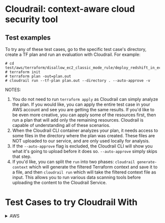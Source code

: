 # Cloudrail: context-aware cloud security tool

## Test examples

To try any of these test cases, go to the specific test case's directory, create a TF plan and run an evaluation with Cloudrail. For example:

```
# cd test/aws/terraform/disallow_ec2_classic_mode_rule/deploy_redshift_in_ec2_classic_mode
# terraform init
# terraform plan -out=plan.out
# cloudrail run --tf-plan plan.out --directory . --auto-approve -v
```

NOTES:
1. You do not need to run ```terraform apply``` as Cloudrail can simply analyze the plan. If you would like, you can apply the entire test case in your AWS account and see you are getting the same results. If you'd like to be even more creative, you can apply some of the resources first, then run a plan that will add only the remaining resources. Cloudrail is capable of understanding all of these scenarios.
2. When the Cloudrail CLI container analyzes your plan, it needs access to some files in the directory where the plan was created. These files are NOT uploaded to our service, and are only used locally for analysis.
3. If the ```--auto-approve``` flag is excluded, the Cloudrail CLI will show you what it's going to upload before it does so. ```--auto-approve``` simply skips that step.
4. If you'd like, you can split the ```run``` into two phases: ```cloudrail generate-context``` which will generate the filtered Terraform context and save it to a file, and then ```cloudrail run``` which will take the filtered context file as input. This allows you to run various data scanning tools before uploading the content to the Cloudrail Service.

# Test Cases to try Cloudrail With
<details>
  <summary>AWS</summary>

  1. [EC2 Classic mode identified](https://github.com/indeni/cloudrail-demo/tree/master/test/aws/terraform/disallow_ec2_classic_mode_rule/deploy_redshift_in_ec2_classic_mode)
  2. [Default security group used](https://github.com/indeni/cloudrail-demo/tree/master/test/aws/terraform/ensure_all_used_default_security_groups_restrict_all_traffic_rule/default_sg_in_new_vpc)
  3. [Use of the same role for public and private EC2s found](https://github.com/indeni/cloudrail-demo/tree/master/test/aws/terraform/ec2_role_share_rule/public_and_private_ec2_same_role)
  5. [The ECS target is exposed publicly on several ports](https://github.com/indeni/cloudrail-demo/tree/master/test/aws/terraform/ecs_entity_expose_port_to_public_connections/ecs_schedule_task_expose_port)
  6. [Use of default security group identified](https://github.com/indeni/cloudrail-demo/tree/master/test/aws/terraform/ensure_all_used_default_security_groups_restrict_all_traffic_rule/default_sg_in_new_vpc)
  7. [EC2 identified as a potential pivot point in reaching Rds cluster](https://github.com/indeni/cloudrail-demo/tree/master/test/aws/terraform/indirect_public_access_db_rds/public_ec2_points_to_private_rds)
  8. [EC2 identified as a potential pivot point in reaching Redshift cluster](https://github.com/indeni/cloudrail-demo/tree/master/test/aws/terraform/indirect_public_access_db_redshift/public_ec2_points_to_private_redshift)
  9. [RDS database found to be publicly accessible](https://github.com/indeni/cloudrail-demo/tree/master/test/aws/terraform/public_access_db_rds/aurora/vpc-controlled-public)
  10. [Redshift cluster public access identified](https://github.com/indeni/cloudrail-demo/tree/master/test/aws/terraform/public_access_db_redshift_rule/redshift_without_public_access)
  11. [Public access to port 22 found](https://github.com/indeni/cloudrail-demo/tree/master/test/aws/terraform/public_access_security_groups_port_rule/bastion_server)
  12. [Use of Default VPC identified](https://github.com/indeni/cloudrail-demo/tree/master/test/aws/terraform/disallow_default_vpc/deploy_ec2_to_default_vpc)
  13. [Violations found in the runtime variable](https://github.com/indeni/cloudrail-demo/tree/master/test/aws/terraform/runtime_variables)
  14. [Violations found in the TF Variables](https://github.com/indeni/cloudrail-demo/tree/master/test/aws/terraform/tfvars)
  15. [Use of overlapping CIDR blocks](https://github.com/indeni/cloudrail-demo/tree/master/test/aws/terraform/vpcs_in_tgw_no_overlapping_cidr_rule/overlapping_routes)
  16. [Loadbalancers should not use HTTP for target groups](https://github.com/indeni/cloudrail-demo/tree/master/test/aws/terraform/alb_disallow_target_groups_http_rule/alb_use_http)
  17. [Cloudfront protocol version should be high](https://github.com/indeni/cloudrail-demo/tree/master/test/aws/terraform/cloudfront_distributiion_list/cloudfront_protocol_version_is_low)
  18. [EKS logging should be enabled](https://github.com/indeni/cloudrail-demo/tree/master/test/aws/terraform/eks_logging_disable/failure)
  19. [Default Security Groups, when used, shoudl restrict all traffic](https://github.com/indeni/cloudrail-demo/tree/master/test/aws/terraform/ensure_all_used_default_security_groups_restrict_all_traffic_rule/ec2_simple_deceleration)
  20. [ES domain is indirectly accessible from public EC2](https://github.com/indeni/cloudrail-demo/tree/master/test/aws/terraform/indirect_public_access_es_domain/public_ec2_points_to_private_domain)
  21. [Ensure used routing tables for VPC peering are "least access"](https://github.com/indeni/cloudrail-demo/tree/master/test/aws/terraform/over_exposed_vpc_peering/simple_vpc_peering_scenario)
  22. [EKS should not have a publically exposable API](https://github.com/indeni/cloudrail-demo/tree/master/test/aws/terraform/public_access_eks_api/eks_with_public_api)
  23. [Loadbalancer should not expose port 22 to the internet](https://github.com/indeni/cloudrail-demo/tree/master/test/aws/terraform/public_access_security_groups_port_rule/port_22_allowed_from_internet_to_load_balancer_explicit)
  24. [S3 buckets should not be accessible from the public and cross-account](https://github.com/indeni/cloudrail-demo/tree/master/test/aws/terraform/s3_acl_disallow_public_and_cross_account/acl_public_all_authenticated_users_canned)
  25. [VPC Endpoint Gateway should be used for S3 buckets](https://github.com/indeni/cloudrail-demo/tree/master/test/aws/terraform/s3_vpce_gateway_not_used_rule/vpc_do_not_have_direct_s3_service_connection)
  26. [Cloudfront distribution should encrypt data in transit](https://github.com/indeni/cloudrail-demo/tree/master/test/aws/terraform/test_ensure_cloudfront_distribution_encrypt_in_transit_rule/not_encrypted)
  27. [API Gateway caching should be encrypted](https://github.com/indeni/cloudrail-demo/tree/master/test/aws/terraform/non_encrypted_rest_api_cache_enabled)
  28. [No IAM user should be defined](https://github.com/indeni/cloudrail-demo/tree/master/test/aws/terraform/iam_no_human_users_role)
  29. [Redshift clusters should be encrypted at rest](https://github.com/indeni/cloudrail-demo/tree/master/test/aws/terraform/ensure_redshift_cluster_created_encrypted_rule)
  30. [Enforce the use of VPC Endpoint gateways for DynamoDB for VPCs](https://github.com/indeni/cloudrail-demo/tree/master/test/aws/terraform/dynamodb_vpce_gateway_not_used_rule)
  31. [Enforce the use of VPC Endpoint gateways for DynamoDB for Route Tables](https://github.com/indeni/cloudrail-demo/tree/master/test/aws/terraform/dynamodb_vpce_gateway_route_table_exposure_rule)
  32. [ALB should user HTTPS and not HTTP](https://github.com/indeni/cloudrail-demo/tree/master/test/aws/terraform/ensure_alb_is_using_https)
  33. [DocDB clusters should be set to be encrypted at rest](https://github.com/indeni/cloudrail-demo/tree/master/test/aws/terraform/ensure_docdb_clusters_encrypted_rule)
  34. [DynamodDB DAX clusters should be set to be encrypted at rest](https://github.com/indeni/cloudrail-demo/tree/master/test/aws/terraform/ensure_dax_clusters_encrypted_rule)
  35. [Elasticsearch domains should be set to be encrypted node-to-node](https://github.com/indeni/cloudrail-demo/tree/master/test/aws/terraform/es_encrypt_node_to_node_rule)
  36. [S3 buckets should be encrypted at rest](https://github.com/indeni/cloudrail-demo/tree/master/test/aws/terraform/ensure_s3_buckets_encrypted_rule)
  37. [CloudTrail trails being created should be encrypted at rest using KMS](https://github.com/indeni/cloudrail-demo/tree/master/test/aws/terraform/ensure_cloudtrail_encryption_kms_rule)
  38. [Athena Workgroup query results should be encrypted at rest using KMS CMK](https://github.com/indeni/cloudrail-demo/tree/master/test/aws/terraform/ensure_athena_workgroups_results_encrypted_rule)
  39. [Cloudwatch Log Groups should be encrypted at rest using KMS CMK](https://github.com/indeni/cloudrail-demo/tree/master/test/aws/terraform/ensure_cloud_watch_log_groups_encrypted_rule)
  40. [RDS instances should be encrypted at rest](https://github.com/indeni/cloudrail-demo/tree/master/test/aws/terraform/ensure_rds_encrypt_at_rest_rule)
  41. [Only private AMIs should be used](https://github.com/indeni/cloudrail-demo/tree/master/test/aws/terraform/allow_only_private_amis_rule)
  42. [Codebuild projects should be set to be encrypted at rest with customer-managed CMK](https://github.com/indeni/cloudrail-demo/tree/master/test/aws/terraform/ensure_code_build_projects_encrypted_rule)
  43. [SQS queues should be set to be encrypted at rest](https://github.com/indeni/cloudrail-demo/tree/master/test/aws/terraform/ensure_sqs_queues_encrypted_at_rest_rule)
  44. [RDS global clusters should be set to be encrypted at rest](https://github.com/indeni/cloudrail-demo/tree/master/test/aws/terraform/ensure_rds_encrypt_at_rest_rule)
  45. [EFS file system policy should not use wildcard actions](https://github.com/indeni/cloudrail-demo/tree/master/test/aws/terraform/ensure_efs_fs_policy_not_use_wildcard_rule)
  46. [S3 Glacier vault policy should not use wildcard actions](https://github.com/indeni/cloudrail-demo/tree/master/test/aws/terraform/ensure_glacier_vault_policy_not_use_wildcard_rule)
  47. [S3 bucket policy should not use wildcard actions](https://github.com/indeni/cloudrail-demo/tree/master/test/aws/terraform/ensure_s3_bucket_policy_not_use_wildcard_rule)
  48. [KMS key policy should not use wildcard actions](https://github.com/indeni/cloudrail-demo/tree/master/test/aws/terraform/ensure_kms_key_policy_not_use_wildcard_rule)
  49. [Secrets Manager secret policy should not use wildcard actions](https://github.com/indeni/cloudrail-demo/tree/master/test/aws/terraform/ensure_secrets_manager_secret_policy_not_use_wildcard)
  50. [CloudWatch Logs destination policy should not use wildcard actions](https://github.com/indeni/cloudrail-demo/tree/master/test/aws/terraform/ensure_cloudwatch_log_destination_policy_not_use_wildcard_rule)
  51. [API Gateway endpoint policy should not use wildcard actions](https://github.com/indeni/cloudrail-demo/tree/master/test/aws/terraform/ensure_rest_api_gw_policy_not_use_wildcard_rule)
  52. [Elasticsearch Service domain policy should not use wildcard actions](https://github.com/indeni/cloudrail-demo/tree/master/test/aws/terraform/ensure_elastic_search_domain_policy_not_use_wildcard_rule)
  53. [Glue data catalog policy should not use wildcard actions](https://github.com/indeni/cloudrail-demo/tree/master/test/aws/terraform/ensure_glue_data_catalog_policy_not_use_wildcard_rule)
  54. [S3 bucket objects are set to be encrypted at rest](https://github.com/indeni/cloudrail-demo/tree/master/test/aws/terraform/ensure_s3_bucket_objects_encrypted_rule)
  55. [Identify policies allowing for privilege escalation](https://github.com/indeni/cloudrail-demo/tree/master/test/aws/terraform/iam_privilege_escalation_policy_rule)
  56. [Cloudwatch log groups should specify retention days](https://github.com/indeni/cloudrail-demo/tree/master/test/aws/terraform/ensure_cloudwatch_log_groups_specify_retention_days_rule)
  57. [CloudTrail log file validation should be enabled](https://github.com/indeni/cloudrail-demo/tree/master/test/aws/terraform/ensure_cloudtrail_log_validation_enabled_rule)
  58. [DocDB clusters should be set to encrypted at rest using customer managed CMK](https://github.com/indeni/cloudrail-demo/tree/master/test/aws/terraform/ensure_docdb_clusters_encrypted_using_customer_managed_cmk_rule)
  59. [Workspaces root volume being created should be set to encrypted at rest](https://github.com/indeni/cloudrail-demo/tree/master/test/aws/terraform/ensure_workspace_root_volume_encrypted_at_rest_rule)
  60. [Secrets Manager secrets should be encrypted at rest with customer-managed CMK](https://github.com/indeni/cloudrail-demo/tree/master/test/aws/terraform/ensure_secrets_manager_secrets_encrypted_at_rest_with_customer_amanaged_cmk_rule)
  61. [Workspaces user volume being created should be set to be encrypted at rest](https://github.com/indeni/cloudrail-demo/tree/master/test/aws/terraform/ensure_workspace_user_volume_encrypted_at_rest_rule)
  62. [SNS topics should be encrypted at rest with customer-managed CMK](https://github.com/indeni/cloudrail-demo/tree/master/test/aws/terraform/ensure_sns_topic_encrypted_at_rest_with_customer_managed_cmk_rule)
  63. [Ensure CloudFront protocol version is a good one](https://github.com/indeni/cloudrail-demo/tree/master/test/aws/terraform/cloudfront_distributiion_list)
  64. [Ensure Lambda function policy does not use wildcard actions](https://github.com/indeni/cloudrail-demo/tree/master/test/aws/terraform/ensure_lambda_function_policy_not_use_wildcard_rule)
  65. [Ensure every security groups rule has a description](https://github.com/indeni/cloudrail-demo/tree/master/test/aws/terraform/ensure_security_group_rule_include_description_rule)
  66. [Ensure Workspaces user volume being created are set to be encrypted at rest with customer-managed CMK](https://github.com/indeni/cloudrail-demo/tree/master/test/aws/terraform/ensure_workspace_user_volume_encrypted_with_customer_cmk_rule)
  67. [Ensure IAM entities' policies are managed solely in infrastructure-as-code](https://github.com/indeni/cloudrail-demo/tree/master/test/aws/terraform/ensure_iam_entities_policy_managed_solely_rule)
  68. [Ensure Neptune DB are not publicly accessible](https://github.com/indeni/cloudrail-demo/tree/master/test/aws/terraform/public_access_db_neptune_rule)
  69. [Ensure VPC Endpoint for SQS is enabled in all VPCs in use](https://github.com/indeni/cloudrail-demo/tree/master/test/aws/terraform/vpc_endpoint_sqs_exposure_rule)
  70. [Ensure ECS task definitions being created are set to encrypt in transit with EFS](https://github.com/indeni/cloudrail-demo/tree/master/test/aws/terraform/ensure_ecs_task_definition_created_with_efs_encrypt_in_transit_rule)
  71. [Ensure SSM Parameter Store SecureString strings are encrypted at rest with customer-managed CMK](https://github.com/indeni/cloudrail-demo/tree/master/test/aws/terraform/ensure_ssm_parameter_store_using_encrypted_customer_managed_kms_rule)
  72. [Ensure each Lambda function has a non-infinite log retention](https://github.com/indeni/cloudrail-demo/tree/master/test/aws/terraform/ensure_lambda_function_has_non_infinite_log_retention_rule)
  73. [Ensure VPC Endpoint for SQS is enabled in all Availability Zones in use a VPC](https://github.com/indeni/cloudrail-demo/tree/master/test/aws/terraform/sqs_vpc_endpoint_interface_availability_zone)
  74. [Ensure all resources that can be tagged have at least one tag](https://github.com/indeni/cloudrail-demo/tree/master/test/aws/terraform/ensure_all_resources_tagged_rule)
  75. [Ensure VPC Endpoint for EC2 is enabled in all VPCs in use]((https://github.com/indeni/cloudrail-demo/tree/master/test/aws/terraform/vpc_endpoint_ec2_exposure_rule)
  


</details>
